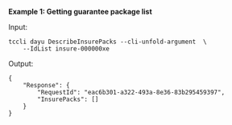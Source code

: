 **Example 1: Getting guarantee package list**



Input: 

```
tccli dayu DescribeInsurePacks --cli-unfold-argument  \
    --IdList insure-000000xe
```

Output: 
```
{
    "Response": {
        "RequestId": "eac6b301-a322-493a-8e36-83b295459397",
        "InsurePacks": []
    }
}
```

